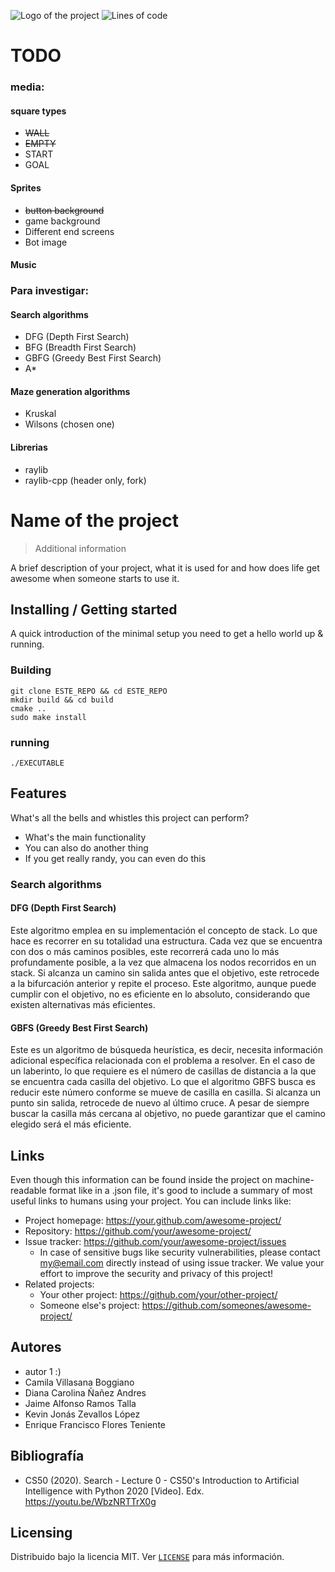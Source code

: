 ![Logo of the project](https://raw.githubusercontent.com/jehna/readme-best-practices/master/sample-logo.png)
![Lines of code](https://img.shields.io/tokei/lines/github/CS1103/proyecto-final-2023_0-grupo-4?style=plastic)
# TODO

### media:

#### square types
- ~~WALL~~
- ~~EMPTY~~
- START
- GOAL

#### Sprites
- ~~button background~~
- game background
- Different end screens
- Bot image

#### Music

### Para investigar:

#### Search algorithms

- DFG (Depth First Search)
- BFG (Breadth First Search)
- GBFG (Greedy Best First Search)
- A*

#### Maze generation algorithms

- Kruskal
- Wilsons (chosen one)

#### Librerias
 
- raylib 
- raylib-cpp (header only, fork)

# Name of the project
> Additional information

A brief description of your project, what it is used for and how does life get awesome when someone starts to use it.

## Installing / Getting started

A quick introduction of the minimal setup you need to get a hello world up &
running.

### Building
```shell
git clone ESTE_REPO && cd ESTE_REPO
mkdir build && cd build
cmake ..
sudo make install
```
### running
```shell
./EXECUTABLE
```

## Features

What's all the bells and whistles this project can perform?
* What's the main functionality
* You can also do another thing
* If you get really randy, you can even do this

### Search algorithms
#### DFG (Depth First Search)
Este algoritmo emplea en su implementación el concepto de stack. Lo que hace es recorrer en su totalidad una estructura. 
Cada vez que se encuentra con dos o más caminos posibles, este recorrerá cada uno lo más profundamente posible, a la 
vez que almacena los nodos recorridos en un stack. Si alcanza un camino sin salida antes que el objetivo, este retrocede a 
la bifurcación anterior y repite el proceso. Este algoritmo, aunque puede cumplir con el objetivo, no es eficiente en lo 
absoluto, considerando que existen alternativas más eficientes. 

#### GBFS (Greedy Best First Search)
Este es un algoritmo de búsqueda heurística, es decir, necesita información adicional específica relacionada con el 
problema a resolver. En el caso de un laberinto, lo que requiere es el número de casillas de distancia a la que se 
encuentra cada casilla del objetivo. Lo que el algoritmo GBFS busca es reducir este número conforme se mueve de casilla 
en casilla. Si alcanza un punto sin salida, retrocede de nuevo al último cruce. A pesar de siempre buscar la casilla 
más cercana al objetivo, no puede garantizar que el camino elegido será el más eficiente. 

## Links

Even though this information can be found inside the project on machine-readable
format like in a .json file, it's good to include a summary of most useful
links to humans using your project. You can include links like:

- Project homepage: https://your.github.com/awesome-project/
- Repository: https://github.com/your/awesome-project/
- Issue tracker: https://github.com/your/awesome-project/issues
  - In case of sensitive bugs like security vulnerabilities, please contact
    my@email.com directly instead of using issue tracker. We value your effort
    to improve the security and privacy of this project!
- Related projects:
  - Your other project: https://github.com/your/other-project/
  - Someone else's project: https://github.com/someones/awesome-project/



## Autores

- autor 1 :)
- Camila Villasana Boggiano
- Diana Carolina Ñañez Andres
- Jaime Alfonso Ramos Talla
- Kevin Jonás Zevallos López
- Enrique Francisco Flores Teniente

## Bibliografía
- CS50 (2020). Search - Lecture 0 - CS50's Introduction to Artificial Intelligence with Python 2020 [Video]. Edx. https://youtu.be/WbzNRTTrX0g 

## Licensing

Distribuido bajo la licencia MIT. Ver [`LICENSE`](LICENSE) para más información.
